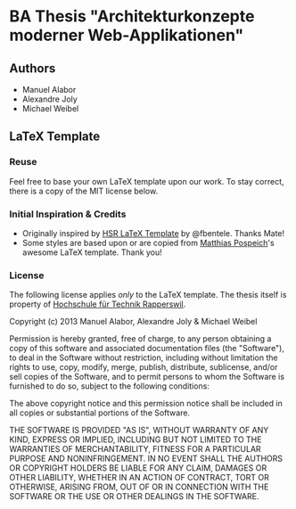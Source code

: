 # BA Thesis "Architekturkonzepte moderner Web-Applikationen"
## Authors
* Manuel Alabor
* Alexandre Joly
* Michael Weibel


## LaTeX Template
### Reuse
Feel free to base your own LaTeX template upon our work. To stay correct, there is a copy of the MIT license below.

### Initial Inspiration & Credits
* Originally inspired by [HSR LaTeX Template](https://github.com/fbentele/HSR-LaTex-Template) by @fbentele. Thanks Mate!
* Some styles are based upon or are copied from [Matthias Pospeich](http://www.matthiaspospiech.de/latex/vorlagen/)'s awesome LaTeX template. Thank you!

### License
The following license applies *only* to the LaTeX template. The thesis itself is property of [Hochschule für Technik Rapperswil](http://www.hsr.ch).

  Copyright (c) 2013 Manuel Alabor, Alexandre Joly & Michael Weibel
  
  Permission is hereby granted, free of charge, to any person obtaining a copy of this software and associated documentation files (the "Software"), to deal in the Software without restriction, including without limitation the rights to use, copy, modify, merge, publish, distribute, sublicense, and/or sell copies of the Software, and to permit persons to whom the Software is furnished to do so, subject to the following conditions:
  
  The above copyright notice and this permission notice shall be included in all copies or substantial portions of the Software.
  
  THE SOFTWARE IS PROVIDED "AS IS", WITHOUT WARRANTY OF ANY KIND, EXPRESS OR IMPLIED, INCLUDING BUT NOT LIMITED TO THE WARRANTIES OF MERCHANTABILITY, FITNESS FOR A PARTICULAR PURPOSE AND NONINFRINGEMENT. IN NO EVENT SHALL THE AUTHORS OR COPYRIGHT HOLDERS BE LIABLE FOR ANY CLAIM, DAMAGES OR OTHER LIABILITY, WHETHER IN AN ACTION OF CONTRACT, TORT OR OTHERWISE, ARISING FROM, OUT OF OR IN CONNECTION WITH THE SOFTWARE OR THE USE OR OTHER DEALINGS IN THE SOFTWARE.
